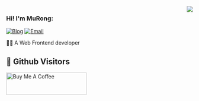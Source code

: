 <img align='right' src="https://github-readme-stats.vercel.app/api?username=murongg&show_icons=true">

### Hi! I'm MuRong:

[![Blog](https://img.shields.io/static/v1?label=Blog&message=imuboy.cn&color=orange&logo=bloglovin&style=flat-square&logoColor=white)](https://www.imuboy.cn/)
[![Email](https://img.shields.io/static/v1?label=Email&message=admin@imuboy.cn%20&color=5194f0&logo=gmail&style=flat-square&logoColor=white)](mailto:admin@imuboy.cn)
  
  
👨‍💻 A Web Frontend developer  
<!-- 🤩 Learn Golang   -->

## &#x1f92b; Github Visitors

<!-- [![Top Langs](https://profile-counter.glitch.me/murongg/count.svg)](https://github.com/murongg) -->

<a href="https://www.buymeacoffee.com/murong" target="_blank"><img src="https://cdn.buymeacoffee.com/buttons/v2/default-yellow.png" alt="Buy Me A Coffee" style="height: 60px !important;width: 217px !important;" ></a>
